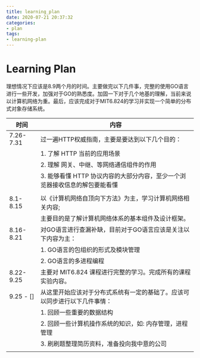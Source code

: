```yaml
---
title: learning_plan
date: 2020-07-21 20:37:32
categories:
- plan
tags:
- learning-plan
---
```


# Learning Plan

理想情况下应该是8.9两个月的时间。主要做完以下几件事，完整的使用GO语言进行一些开发，加强对于GO的熟悉度。加固一下对于几个地基的理解，当前来说以计算机网络为重。最后，应该完成对于MIT6.824的学习并实现一个简单的分布式对象存储系统。

| 时间      | 内容                                                         |
| --------- | ------------------------------------------------------------ |
| 7.26-7.31 | 过一遍HTTP权威指南，主要是要达到以下几个目的：               |
|           | 1. 了解 HTTP 当前的应用场景                                  |
|           | 2. 理解 网关、中继、等网络通信组件的作用                     |
|           | 3. 能够看懂 HTTP 协议内容的大部分内容，至少一个浏览器接收信息的解包要能看懂 |
|           |                                                              |
| 8.1-8.15  | 以《计算机网络自顶向下方法》为主，学习计算机网络相关内容;    |
|           | 主要目的是了解计算机网络体系的基本组件及设计框架。           |
| 8.16-8.21 | 对GO语言进行查漏补缺，目前对于GO语言应该是关注以下内容为主： |
|           | 1. GO语言的包组织的形式及模块管理                            |
|           | 2. GO语言的多进程编程                                        |
| 8.22-9.25 | 主要对 MIT6.824  课程进行完整的学习。完成所有的课程实验内容。 |
| 9.25 - [] | 从这里开始应该对于分布式系统有一定的基础了。应该可以同步进行以下几件事情： |
|           | 1. 回顾一些重要的数据结构                                    |
|           | 2. 回顾一些计算机操作系统的知识，如: 内存管理，进程管理      |
|           | 3. 刷刷题整理简历资料，准备投向我中意的公司                  |
|           |                                                              |



